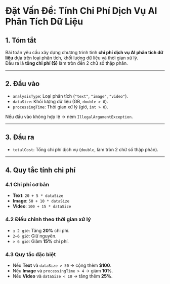 # Đặt Vấn Đề: Tính Chi Phí Dịch Vụ AI Phân Tích Dữ Liệu

## 1. Tóm tắt
Bài toán yêu cầu xây dựng chương trình tính **chi phí dịch vụ AI phân tích dữ liệu** dựa trên loại phân tích, khối lượng dữ liệu và thời gian xử lý.  
Đầu ra là **tổng chi phí ($)** làm tròn đến 2 chữ số thập phân.

---

## 2. Đầu vào
- `analysisType`: Loại phân tích (`"text"`, `"image"`, `"video"`).
- `dataSize`: Khối lượng dữ liệu (GB, `double > 0`).
- `processingTime`: Thời gian xử lý (giờ, `int > 0`).

Nếu đầu vào không hợp lệ → ném `IllegalArgumentException`.

---

## 3. Đầu ra
- `totalCost`: Tổng chi phí dịch vụ (`double`, làm tròn 2 chữ số thập phân).

---

## 4. Quy tắc tính chi phí

### 4.1 Chi phí cơ bản
- **Text**: `20 + 5 * dataSize`
- **Image**: `50 + 10 * dataSize`
- **Video**: `100 + 15 * dataSize`

### 4.2 Điều chỉnh theo thời gian xử lý
- `≤ 2 giờ`: Tăng **20%** chi phí.
- `2–6 giờ`: Giữ nguyên.
- `> 6 giờ`: Giảm **15%** chi phí.

### 4.3 Quy tắc đặc biệt
- Nếu **Text** và `dataSize > 50` → cộng thêm **$100**.
- Nếu **Image** và `processingTime > 4` → giảm **10%**.
- Nếu **Video** và `dataSize < 10` → tăng thêm **25%**.